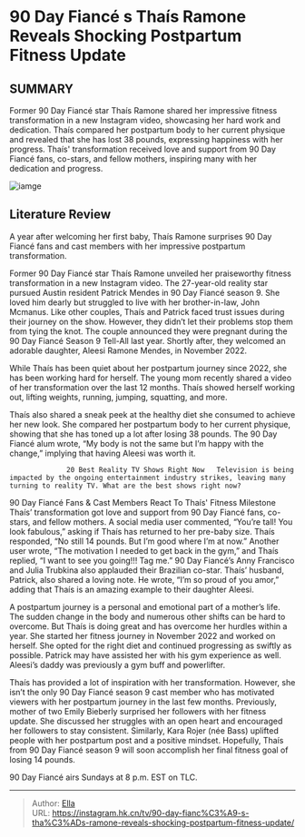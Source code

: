 # 90 Day Fiancé s Thaís Ramone Reveals Shocking Postpartum Fitness Update


## SUMMARY 



  Former 90 Day Fiancé star Thaís Ramone shared her impressive fitness transformation in a new Instagram video, showcasing her hard work and dedication.   Thaís compared her postpartum body to her current physique and revealed that she has lost 38 pounds, expressing happiness with her progress.   Thaís&#39; transformation received love and support from 90 Day Fiancé fans, co-stars, and fellow mothers, inspiring many with her dedication and progress.  

![iamge](https://static1.srcdn.com/wordpress/wp-content/uploads/2023/11/90-day-fianc-s-tha-s-ramone-reveals-shocking-postpartum-fitness-update.jpg)

## Literature Review
A year after welcoming her first baby, Thaís Ramone surprises 90 Day Fiancé fans and cast members with her impressive postpartum transformation.




Former 90 Day Fiancé star Thaís Ramone unveiled her praiseworthy fitness transformation in a new Instagram video. The 27-year-old reality star pursued Austin resident Patrick Mendes in 90 Day Fiancé season 9. She loved him dearly but struggled to live with her brother-in-law, John Mcmanus. Like other couples, Thaís and Patrick faced trust issues during their journey on the show. However, they didn’t let their problems stop them from tying the knot. The couple announced they were pregnant during the 90 Day Fiancé Season 9 Tell-All last year. Shortly after, they welcomed an adorable daughter, Aleesi Ramone Mendes, in November 2022.




While Thaís has been quiet about her postpartum journey since 2022, she has been working hard for herself. The young mom recently shared a video of her transformation over the last 12 months. Thaís showed herself working out, lifting weights, running, jumping, squatting, and more.


 

Thaís also shared a sneak peek at the healthy diet she consumed to achieve her new look. She compared her postpartum body to her current physique, showing that she has toned up a lot after losing 38 pounds. The 90 Day Fiancé alum wrote, “My body is not the same but I’m happy with the change,” implying that having Aleesi was worth it.

                  20 Best Reality TV Shows Right Now   Television is being impacted by the ongoing entertainment industry strikes, leaving many turning to reality TV. What are the best shows right now?    





 90 Day Fiancé Fans &amp; Cast Members React To Thaís&#39; Fitness Milestone 
Thaís’ transformation got love and support from 90 Day Fiancé fans, co-stars, and fellow mothers. A social media user commented, “You’re tall! You look fabulous,” asking if Thaís has returned to her pre-baby size. Thaís responded, “No still 14 pounds. But I’m good where I’m at now.” Another user wrote, “The motivation I needed to get back in the gym,” and Thaís replied, “I want to see you going!!! Tag me.” 90 Day Fiancé’s Anny Francisco and Julia Trubkina also applauded their Brazilian co-star. Thaís’ husband, Patrick, also shared a loving note. He wrote, “I’m so proud of you amor,” adding that Thaís is an amazing example to their daughter Aleesi.

A postpartum journey is a personal and emotional part of a mother’s life. The sudden change in the body and numerous other shifts can be hard to overcome. But Thaís is doing great and has overcome her hurdles within a year. She started her fitness journey in November 2022 and worked on herself. She opted for the right diet and continued progressing as swiftly as possible. Patrick may have assisted her with his gym experience as well. Aleesi’s daddy was previously a gym buff and powerlifter.




Thaís has provided a lot of inspiration with her transformation. However, she isn’t the only 90 Day Fiancé season 9 cast member who has motivated viewers with her postpartum journey in the last few months. Previously, mother of two Emily Bieberly surprised her followers with her fitness update. She discussed her struggles with an open heart and encouraged her followers to stay consistent. Similarly, Kara Rojer (née Bass) uplifted people with her postpartum post and a positive mindset. Hopefully, Thaís from 90 Day Fiancé season 9 will soon accomplish her final fitness goal of losing 14 pounds.



90 Day Fiancé airs Sundays at 8 p.m. EST on TLC.






---

> Author: [Ella](https://instagram.hk.cn/)  
> URL: https://instagram.hk.cn/tv/90-day-fianc%C3%A9-s-tha%C3%ADs-ramone-reveals-shocking-postpartum-fitness-update/  


